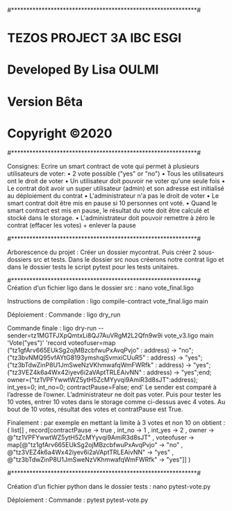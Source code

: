 
#*************************************************************#
# TEZOS PROJECT 3A IBC ESGI                                   #
# Developed By Lisa OULMI                                     #
# Version Bêta                                                #
# Copyright ©2020                                             #
#*************************************************************#

Consignes: 
Ecrire un smart contract de vote qui permet à plusieurs utilisateurs de voter:
•	2 vote  possible ("yes"  or "no")
•	Tous les utilisateurs ont le droit de voter
•	Un utilisateur doit pouvoir ne voter qu'une seule fois
•	Le contrat doit avoir un super utilisateur (admin) et son adresse est initialisé au déploiement du contrat
•	L'administrateur n'a pas le droit de voter
•	Le smart contrat doit être mis en pause si 10 personnes ont voté.
•	Quand le smart contract est mis en pause, le résultat du vote doit être calculé et stocké dans le storage.
•	L'administrateur doit pouvoir remettre à zéro le contrat (effacer les votes) + enlever la pause

#*************************************************************#

Arborescence du projet : 
Créer un dossier mycontrat. Puis créer 2 sous-dossiers src et tests. Dans le dossier src nous créerons notre contrat ligo et dans le dossier tests le script pytest pour les tests unitaires.

#*************************************************************#
Création d’un fichier ligo dans le dossier src :
nano vote_final.ligo

Instructions de compilation : 
ligo compile-contract vote_final.ligo main

Déploiement : 
Commande : ligo dry_run

Commande finale : 
ligo dry-run --sender=tz1MGTFJXpQmtxLi8QJ7AuVRgM2L2Qfn9w9i vote_v3.ligo main 'Vote("yes")' 'record voteofuser=map ("tz1gfArv665EUkSg2ojMBzcbfwuPxAvqPvjo" : address) -> "no"; ("tz3bvNMQ95vfAYtG8193ymshqjSvmxiCUuR5" : address) -> "yes";("tz3bTdwZinP8U1JmSweNzVKhmwafqWmFWRfk" : address) -> "yes"; ("tz3VEZ4k6a4Wx42iyev6i2aVAptTRLEAivNN" : address) -> "yes";end; owner=("tz1VPFYwwtWZ5ytH5ZcMYyvqi9AmiR3d8sJT":address); int_yes=0; int_no=0; contractPause=False; end' 
Le sender est comparé à l’adresse de l’owner. L’administrateur ne doit pas voter.
Puis pour tester les 10 votes, entrer 10 votes dans le storage comme ci-dessus avec 4 votes.
Au bout de 10 votes, résultat des votes et contratPause est True.

Finalement : par exemple en mettant la limite à 3 votes et non 10 on obtient : 
( list[] , record[contractPause -> true , int_no -> 1 , int_yes -> 2 , owner -> @"tz1VPFYwwtWZ5ytH5ZcMYyvqi9AmiR3d8sJT" , voteofuser -> map[@"tz1gfArv665EUkSg2ojMBzcbfwuPxAvqPvjo" -> "no" , @"tz3VEZ4k6a4Wx42iyev6i2aVAptTRLEAivNN" -> "yes" , @"tz3bTdwZinP8U1JmSweNzVKhmwafqWmFWRfk" -> "yes"]] )

#*************************************************************#

Création d’un fichier python dans le dossier tests :
nano pytest-vote.py

Déploiement : 
Commande : pytest pytest-vote.py
